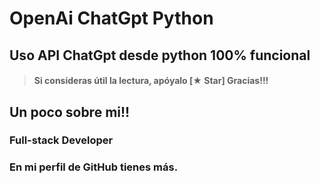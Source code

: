 # OpenAi ChatGpt Python

## Uso API ChatGpt desde python 100% funcional

> #### Si consideras útil la lectura, apóyalo [★ Star] Gracias!!!

## Un poco sobre mi!!
### Full-stack Developer
### En mi perfil de GitHub tienes más.

